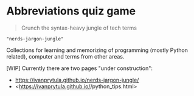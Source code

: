 # Abbreviations quiz game

> Crunch the syntax-heavy jungle of tech terms

`"nerds-jargon-jungle"`

Collections for learning and memorizing of programming (mostly Python related), computer and terms from other areas.

[WIP] Currently there are two pages "under construction":

- <https://ivanprytula.github.io/nerds-jargon-jungle/>
- <https://ivanprytula.github.io/<need another repo>/python_tips.html>
